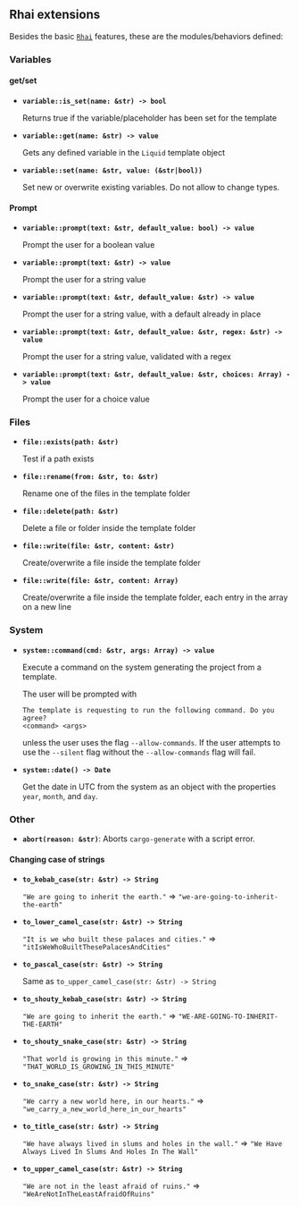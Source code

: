 ## Rhai extensions

Besides the basic [`Rhai`] features, these are the modules/behaviors defined:

### Variables

#### get/set

* **`variable::is_set(name: &str) -> bool`**

  Returns true if the variable/placeholder has been set for the template

* **`variable::get(name: &str) -> value`**

  Gets any defined variable in the `Liquid` template object

* **`variable::set(name: &str, value: (&str|bool))`**

  Set new or overwrite existing variables. Do not allow to change types.

#### Prompt

* **`variable::prompt(text: &str, default_value: bool) -> value`**

  Prompt the user for a boolean value

* **`variable::prompt(text: &str) -> value`**

  Prompt the user for a string value

* **`variable::prompt(text: &str, default_value: &str) -> value`**

  Prompt the user for a string value, with a default already in place

* **`variable::prompt(text: &str, default_value: &str, regex: &str) -> value`**

  Prompt the user for a string value, validated with a regex

* **`variable::prompt(text: &str, default_value: &str, choices: Array) -> value`**

  Prompt the user for a choice value

### Files

* **`file::exists(path: &str)`**

  Test if a path exists

* **`file::rename(from: &str, to: &str)`**

  Rename one of the files in the template folder

* **`file::delete(path: &str)`**

  Delete a file or folder inside the template folder

* **`file::write(file: &str, content: &str)`**

  Create/overwrite a file inside the template folder

* **`file::write(file: &str, content: Array)`**

  Create/overwrite a file inside the template folder, each entry in the array on a new line

### System

* **`system::command(cmd: &str, args: Array) -> value`**

  Execute a command on the system generating the project from a template.

  The user will be prompted with 

  ```
  The template is requesting to run the following command. Do you agree?
  <command> <args>
  ```

  unless the user uses the flag `--allow-commands`. If the user attempts to use the
  `--silent` flag without the `--allow-commands` flag will fail.

* **`system::date() -> Date`**
  
  Get the date in UTC from the system as an object with the properties `year`, `month`, and `day`.

### Other

* **`abort(reason: &str)`**: Aborts `cargo-generate` with a script error.

#### Changing case of strings

* **`to_kebab_case(str: &str) -> String`**

  `"We are going to inherit the earth."` => `"we-are-going-to-inherit-the-earth"`

* **`to_lower_camel_case(str: &str) -> String`**

  `"It is we who built these palaces and cities."` => `"itIsWeWhoBuiltThesePalacesAndCities"`

* **`to_pascal_case(str: &str) -> String`**

  Same as `to_upper_camel_case(str: &str) -> String`

* **`to_shouty_kebab_case(str: &str) -> String`**

  `"We are going to inherit the earth."` => `"WE-ARE-GOING-TO-INHERIT-THE-EARTH"`

* **`to_shouty_snake_case(str: &str) -> String`**

  `"That world is growing in this minute."` => `"THAT_WORLD_IS_GROWING_IN_THIS_MINUTE"`

* **`to_snake_case(str: &str) -> String`**

  `"We carry a new world here, in our hearts."` => `"we_carry_a_new_world_here_in_our_hearts"`

* **`to_title_case(str: &str) -> String`**

  `"We have always lived in slums and holes in the wall."` => `"We Have Always Lived In Slums And Holes In The Wall"`

* **`to_upper_camel_case(str: &str) -> String`**

  `"We are not in the least afraid of ruins."` => `"WeAreNotInTheLeastAfraidOfRuins"`


[`Rhai`]: https://rhai.rs/book/
